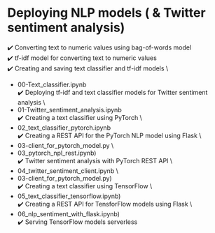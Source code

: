 # Deploying NLP models ( & Twitter sentiment analysis)

✔️ Converting text to numeric values using bag-of-words model \
✔️ tf-idf model for converting text to numeric values \
✔️ Creating and saving text classifier and tf-idf models \
* 00-Text_classifier.ipynb \
✔️ Deploying tf-idf and text classifier models for Twitter sentiment analysis \
* 01-Twitter_sentiment_analysis.ipynb \
✔️ Creating a text classifier using PyTorch \
* 02_text_classifier_pytorch.ipynb \
✔️ Creating a REST API for the PyTorch NLP model using Flask \
* 03-client_for_pytorch_model.py \
* 03_pytorch_npl_rest.ipynb) \
✔️ Twitter sentiment analysis with PyTorch REST API \
* 04_twitter_sentiment_client.ipynb \ 
* 03-client_for_pytorch_model.py) \
✔️ Creating a text classifier using TensorFlow \
* 05_text_classifier_tensorflow.ipynb) \
✔️ Creating a REST API for TensforFlow models using Flask \
* 06_nlp_sentiment_with_flask.ipynb) \
✔️ Serving TensorFlow models serverless
